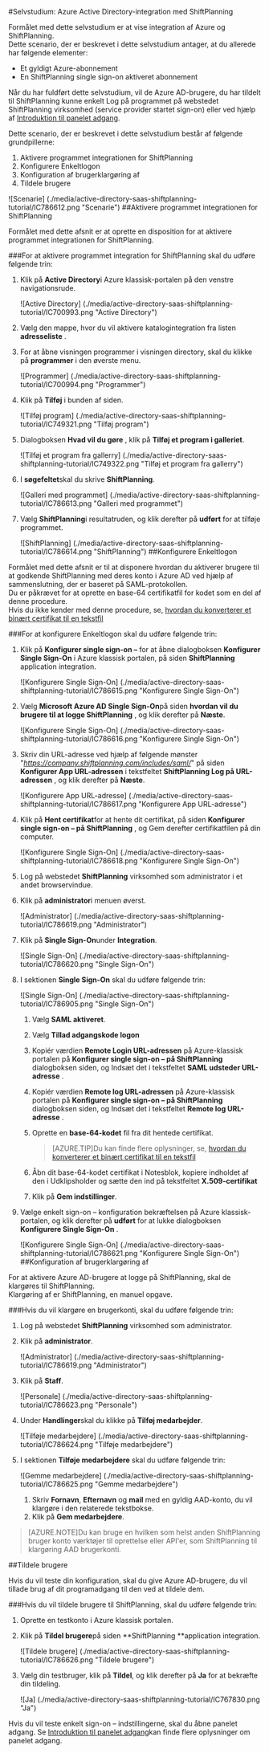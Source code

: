<properties 
    pageTitle="Selvstudium: Azure Active Directory-integration med ShiftPlanning | Microsoft Azure" 
    description="Lær, hvordan du bruger ShiftPlanning med Azure Active Directory til at aktivere enkeltlogon, automatiseret klargøring og mere!" 
    services="active-directory" 
    authors="jeevansd"  
    documentationCenter="na" 
    manager="femila"/>
<tags 
    ms.service="active-directory" 
    ms.devlang="na" 
    ms.topic="article" 
    ms.tgt_pltfrm="na" 
    ms.workload="identity" 
    ms.date="09/26/2016" 
    ms.author="jeedes" />

#<a name="tutorial-azure-active-directory-integration-with-shiftplanning"></a>Selvstudium: Azure Active Directory-integration med ShiftPlanning
  
Formålet med dette selvstudium er at vise integration af Azure og ShiftPlanning.  
Dette scenario, der er beskrevet i dette selvstudium antager, at du allerede har følgende elementer:

-   Et gyldigt Azure-abonnement
-   En ShiftPlanning single sign-on aktiveret abonnement
  
Når du har fuldført dette selvstudium, vil de Azure AD-brugere, du har tildelt til ShiftPlanning kunne enkelt Log på programmet på webstedet ShiftPlanning virksomhed (service provider startet sign-on) eller ved hjælp af [Introduktion til panelet adgang](active-directory-saas-access-panel-introduction.md).
  
Dette scenario, der er beskrevet i dette selvstudium består af følgende grundpillerne:

1.  Aktivere programmet integrationen for ShiftPlanning
2.  Konfigurere Enkeltlogon
3.  Konfiguration af brugerklargøring af
4.  Tildele brugere

![Scenarie] (./media/active-directory-saas-shiftplanning-tutorial/IC786612.png "Scenarie")
##<a name="enabling-the-application-integration-for-shiftplanning"></a>Aktivere programmet integrationen for ShiftPlanning
  
Formålet med dette afsnit er at oprette en disposition for at aktivere programmet integrationen for ShiftPlanning.

###<a name="to-enable-the-application-integration-for-shiftplanning-perform-the-following-steps"></a>For at aktivere programmet integration for ShiftPlanning skal du udføre følgende trin:

1.  Klik på **Active Directory**i Azure klassisk-portalen på den venstre navigationsrude.

    ![Active Directory] (./media/active-directory-saas-shiftplanning-tutorial/IC700993.png "Active Directory")

2.  Vælg den mappe, hvor du vil aktivere katalogintegration fra listen **adresseliste** .

3.  For at åbne visningen programmer i visningen directory, skal du klikke på **programmer** i den øverste menu.

    ![Programmer] (./media/active-directory-saas-shiftplanning-tutorial/IC700994.png "Programmer")

4.  Klik på **Tilføj** i bunden af siden.

    ![Tilføj program] (./media/active-directory-saas-shiftplanning-tutorial/IC749321.png "Tilføj program")

5.  Dialogboksen **Hvad vil du gøre** , klik på **Tilføj et program i galleriet**.

    ![Tilføj et program fra gallerry] (./media/active-directory-saas-shiftplanning-tutorial/IC749322.png "Tilføj et program fra gallerry")

6.  I **søgefeltet**skal du skrive **ShiftPlanning**.

    ![Galleri med programmet] (./media/active-directory-saas-shiftplanning-tutorial/IC786613.png "Galleri med programmet")

7.  Vælg **ShiftPlanning**i resultatruden, og klik derefter på **udført** for at tilføje programmet.

    ![ShiftPlanning] (./media/active-directory-saas-shiftplanning-tutorial/IC786614.png "ShiftPlanning")
##<a name="configuring-single-sign-on"></a>Konfigurere Enkeltlogon
  
Formålet med dette afsnit er til at disponere hvordan du aktiverer brugere til at godkende ShiftPlanning med deres konto i Azure AD ved hjælp af sammenslutning, der er baseret på SAML-protokollen.  
Du er påkrævet for at oprette en base-64 certifikatfil for kodet som en del af denne procedure.  
Hvis du ikke kender med denne procedure, se, [hvordan du konverterer et binært certifikat til en tekstfil](http://youtu.be/PlgrzUZ-Y1o)

###<a name="to-configure-single-sign-on-perform-the-following-steps"></a>For at konfigurere Enkeltlogon skal du udføre følgende trin:

1.  Klik på **Konfigurer single sign-on –** for at åbne dialogboksen **Konfigurer Single Sign-On** i Azure klassisk portalen, på siden **ShiftPlanning** application integration.

    ![Konfigurere Single Sign-On] (./media/active-directory-saas-shiftplanning-tutorial/IC786615.png "Konfigurere Single Sign-On")

2.  Vælg **Microsoft Azure AD Single Sign-On**på siden **hvordan vil du brugere til at logge ShiftPlanning** , og klik derefter på **Næste**.

    ![Konfigurere Single Sign-On] (./media/active-directory-saas-shiftplanning-tutorial/IC786616.png "Konfigurere Single Sign-On")

3.  Skriv din URL-adresse ved hjælp af følgende mønster "*https://company.shiftplanning.com/includes/saml/*" på siden **Konfigurer App URL-adressen** i tekstfeltet **ShiftPlanning Log på URL-adressen** , og klik derefter på **Næste**.

    ![Konfigurere App URL-adresse] (./media/active-directory-saas-shiftplanning-tutorial/IC786617.png "Konfigurere App URL-adresse")

4.  Klik på **Hent certifikat**for at hente dit certifikat, på siden **Konfigurer single sign-on – på ShiftPlanning** , og Gem derefter certifikatfilen på din computer.

    ![Konfigurere Single Sign-On] (./media/active-directory-saas-shiftplanning-tutorial/IC786618.png "Konfigurere Single Sign-On")

5.  Log på webstedet **ShiftPlanning** virksomhed som administrator i et andet browservindue.

6.  Klik på **administrator**i menuen øverst.

    ![Administrator] (./media/active-directory-saas-shiftplanning-tutorial/IC786619.png "Administrator")

7.  Klik på **Single Sign-On**under **Integration**.

    ![Single Sign-On] (./media/active-directory-saas-shiftplanning-tutorial/IC786620.png "Single Sign-On")

8.  I sektionen **Single Sign-On** skal du udføre følgende trin:

    ![Single Sign-On] (./media/active-directory-saas-shiftplanning-tutorial/IC786905.png "Single Sign-On")

    1.  Vælg **SAML aktiveret**.
    2.  Vælg **Tillad adgangskode logon**
    3.  Kopiér værdien **Remote Login URL-adressen** på Azure-klassisk portalen på **Konfigurer single sign-on – på ShiftPlanning** dialogboksen siden, og Indsæt det i tekstfeltet **SAML udsteder URL-adresse** .
    4.  Kopiér værdien **Remote log URL-adressen** på Azure-klassisk portalen på **Konfigurer single sign-on – på ShiftPlanning** dialogboksen siden, og Indsæt det i tekstfeltet **Remote log URL-adresse** .
    5.  Oprette en **base-64-kodet** fil fra dit hentede certifikat.  

        >[AZURE.TIP]Du kan finde flere oplysninger, se, [hvordan du konverterer et binært certifikat til en tekstfil](http://youtu.be/PlgrzUZ-Y1o)

    6.  Åbn dit base-64-kodet certifikat i Notesblok, kopiere indholdet af den i Udklipsholder og sætte den ind på tekstfeltet **X.509-certifikat**
    7.  Klik på **Gem indstillinger**.

9.  Vælge enkelt sign-on – konfiguration bekræftelsen på Azure klassisk-portalen, og klik derefter på **udført** for at lukke dialogboksen **Konfigurere Single Sign-On** .

    ![Konfigurere Single Sign-On] (./media/active-directory-saas-shiftplanning-tutorial/IC786621.png "Konfigurere Single Sign-On")
##<a name="configuring-user-provisioning"></a>Konfiguration af brugerklargøring af
  
For at aktivere Azure AD-brugere at logge på ShiftPlanning, skal de klargøres til ShiftPlanning.  
Klargøring af er ShiftPlanning, en manuel opgave.

###<a name="to-provision-a-user-accounts-perform-the-following-steps"></a>Hvis du vil klargøre en brugerkonti, skal du udføre følgende trin:

1.  Log på webstedet **ShiftPlanning** virksomhed som administrator.

2.  Klik på **administrator**.

    ![Administrator] (./media/active-directory-saas-shiftplanning-tutorial/IC786619.png "Administrator")

3.  Klik på **Staff**.

    ![Personale] (./media/active-directory-saas-shiftplanning-tutorial/IC786623.png "Personale")

4.  Under **Handlinger**skal du klikke på **Tilføj medarbejder**.

    ![Tilføje medarbejdere] (./media/active-directory-saas-shiftplanning-tutorial/IC786624.png "Tilføje medarbejdere")

5.  I sektionen **Tilføje medarbejdere** skal du udføre følgende trin:

    ![Gemme medarbejdere] (./media/active-directory-saas-shiftplanning-tutorial/IC786625.png "Gemme medarbejdere")

    1.  Skriv **Fornavn**, **Efternavn** og **mail** med en gyldig AAD-konto, du vil klargøre i den relaterede tekstbokse.
    2.  Klik på **Gem medarbejdere**.

>[AZURE.NOTE]Du kan bruge en hvilken som helst anden ShiftPlanning bruger konto værktøjer til oprettelse eller API'er, som ShiftPlanning til klargøring AAD brugerkonti.

##<a name="assigning-users"></a>Tildele brugere
  
Hvis du vil teste din konfiguration, skal du give Azure AD-brugere, du vil tillade brug af dit programadgang til den ved at tildele dem.

###<a name="to-assign-users-to-shiftplanning-perform-the-following-steps"></a>Hvis du vil tildele brugere til ShiftPlanning, skal du udføre følgende trin:

1.  Oprette en testkonto i Azure klassisk portalen.

2.  Klik på **Tildel brugere**på siden **ShiftPlanning **application integration.

    ![Tildele brugere] (./media/active-directory-saas-shiftplanning-tutorial/IC786626.png "Tildele brugere")

3.  Vælg din testbruger, klik på **Tildel**, og klik derefter på **Ja** for at bekræfte din tildeling.

    ![Ja] (./media/active-directory-saas-shiftplanning-tutorial/IC767830.png "Ja")
  
Hvis du vil teste enkelt sign-on – indstillingerne, skal du åbne panelet adgang. Se [Introduktion til panelet adgang](active-directory-saas-access-panel-introduction.md)kan finde flere oplysninger om panelet adgang.